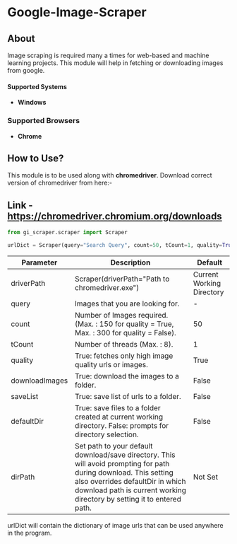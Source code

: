 # Google-Image-Scraper

## About

Image scraping is required many a times for web-based and machine
learning projects.
This module will help in fetching or downloading images from google.

#### Supported Systems

- **Windows**

### Supported Browsers

- **Chrome**

## How to Use?

This module is to be used along with **chromedriver**.
Download correct version of chromedriver from here:-

## Link - https://chromedriver.chromium.org/downloads

```python
from gi_scraper.scraper import Scraper

urlDict = Scraper(query="Search Query", count=50, tCount=1, quality=True, downloadImages=False, saveList=False, defaultDir=False, dirPath="", driverPath="/path/to/chromedriver.exe")
```

| Parameter      | Description                                                                                                                                                                                                                     | Default                   |
| -------------- | ------------------------------------------------------------------------------------------------------------------------------------------------------------------------------------------------------------------------------- | ------------------------- |
| driverPath     | Scraper(driverPath="Path to chromedriver.exe")                                                                                                                                                                                  | Current Working Directory |
| query          | Images that you are looking for.                                                                                                                                                                                                | -                         |
| count          | Number of Images required. (Max. : 150 for quality = True, Max. : 300 for quality = False).                                                                                                                                     | 50                        |
| tCount         | Number of threads (Max. : 8).                                                                                                                                                                                                   | 1                         |
| quality        | True: fetches only high image quality urls or images.                                                                                                                                                                           | True                      |
| downloadImages | True: download the images to a folder.                                                                                                                                                                                          | False                     |
| saveList       | True: save list of urls to a folder.                                                                                                                                                                                            | False                     |
| defaultDir     | True: save files to a folder created at current working directory. False: prompts for directory selection.                                                                                                                      | False                     |
| dirPath        | Set path to your default download/save directory. This will avoid prompting for path during download. This setting also overrides defaultDir in which download path is current working directory by setting it to entered path. | Not Set                   |

urlDict will contain the dictionary of image urls that can be used anywhere in the program.
